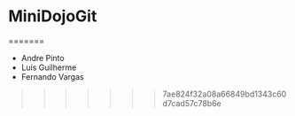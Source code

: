# MiniDojoGit


=======
- Andre Pinto
- Luís Guilherme
- Fernando Vargas
>>>>>>> 7ae824f32a08a66849bd1343c60d7cad57c78b6e
